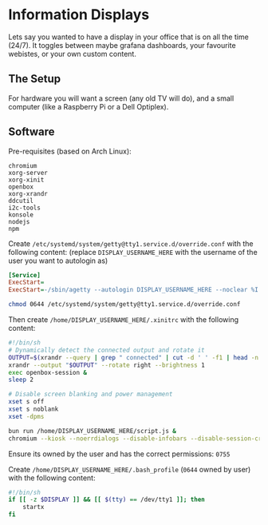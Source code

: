 # Information Displays

Lets say you wanted to have a display in your office that is on all the time (24/7).
It toggles between maybe grafana dashboards, your favourite webistes, or your own custom content.

## The Setup

For hardware you will want a screen (any old TV will do), and a small computer (like a Raspberry Pi or a Dell Optiplex).

## Software

Pre-requisites (based on Arch Linux):

```
chromium
xorg-server
xorg-xinit
openbox
xorg-xrandr
ddcutil
i2c-tools
konsole
nodejs
npm
```

Create `/etc/systemd/system/getty@tty1.service.d/override.conf` with the following content:
(replace `DISPLAY_USERNAME_HERE` with the username of the user you want to autologin as)

```ini
[Service]
ExecStart=
ExecStart=-/sbin/agetty --autologin DISPLAY_USERNAME_HERE --noclear %I $TERM
```

```sh
chmod 0644 /etc/systemd/system/getty@tty1.service.d/override.conf
```

Then create `/home/DISPLAY_USERNAME_HERE/.xinitrc` with the following content:

```sh
#!/bin/sh
# Dynamically detect the connected output and rotate it
OUTPUT=$(xrandr --query | grep " connected" | cut -d ' ' -f1 | head -n 1)
xrandr --output "$OUTPUT" --rotate right --brightness 1
exec openbox-session &
sleep 2

# Disable screen blanking and power management
xset s off
xset s noblank
xset -dpms

bun run /home/DISPLAY_USERNAME_HERE/script.js &
chromium --kiosk --noerrdialogs --disable-infobars --disable-session-crashed-bubble --disable-features=TranslateUI "CHROMIUM_URL_HERE"
```

Ensure its owned by the user and has the correct permissions: `0755`

Create `/home/DISPLAY_USERNAME_HERE/.bash_profile` (`0644` owned by user) with the following content:

```sh
#!/bin/sh
if [[ -z $DISPLAY ]] && [[ $(tty) == /dev/tty1 ]]; then
    startx
fi
```
